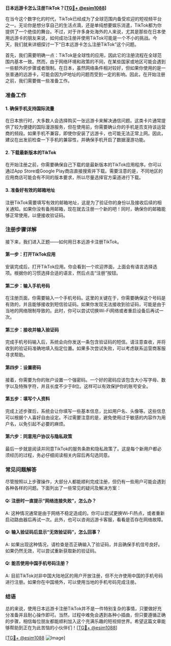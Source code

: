 **日本远游卡怎么注册TikTok？[[TG💪+ @esim1088](https://t.me/s/esim1088)]**

在当今这个数字化的时代，TikTok已经成为了全球范围内备受欢迎的短视频平台之一。无论你是想分享自己的生活点滴，还是单纯想要娱乐消遣，TikTok都为你提供了一个绝佳的舞台。不过，对于许多身处海外的人来说，尤其是那些在日本使用远游卡的朋友来说，如何成功注册并使用TikTok可能是一个不小的挑战。今天，我们就来详细探讨一下“日本远游卡怎么注册TikTok”这个问题。

首先，我们需要明确一点：TikTok是全球性的应用，因此它的注册流程在全球范围内基本一致。然而，由于网络环境和政策的不同，在某些国家或地区可能会遇到一些额外的步骤或者限制。在日本，虽然网络条件相对较好，但如果你使用的是一张普通的远游卡，可能会因为IP地址的问题而受到一定的影响。因此，在开始注册之前，我们需要做一些准备工作。

### **准备工作**

#### 1. 确保手机支持国际流量
在日本旅行时，大多数人会选择购买一张远游卡来解决通信问题。这类卡片通常提供了较为便捷的国际漫游服务，但在使用前，你需要确认你的手机是否支持该运营商的频段。如果手机不兼容，即使你安装了远游卡，也可能无法正常上网。因此，建议在出发前检查一下手机的兼容性，并确保手机开启了数据漫游功能。

#### 2. 下载最新版本的TikTok
在开始注册之前，你需要确保自己下载的是最新版本的TikTok应用程序。你可以通过App Store或Google Play商店直接搜索并下载。需要注意的是，不同地区的应用商店可能会有不同的版本要求，所以尽量选择官方渠道进行下载。

#### 3. 准备好有效的邮箱地址
注册TikTok需要填写有效的邮箱地址，这是为了验证你的身份以及接收后续的相关通知。如果你没有备用邮箱，现在就去注册一个新的吧！同时，确保你的邮箱能够正常使用，以便接收验证码。

### **注册步骤详解**

接下来，我们进入正题——如何用日本远游卡注册TikTok。

#### 第一步：打开TikTok应用
安装完成后，打开TikTok应用。你会看到一个欢迎界面，上面会有语言选择选项。根据你的习惯选择合适的语言，然后点击“注册”按钮。

#### 第二步：输入手机号码
在注册页面，你需要输入一个手机号码。这里的关键在于，你需要确保这个号码是有效的，并且能够接收到短信验证码。如果你发现无法接收到验证码，可能是由于当地的网络限制导致的。此时，你可以尝试切换Wi-Fi网络或者重启设备后再试一次。

#### 第三步：接收并输入验证码
完成手机号码输入后，系统会向你发送一条包含验证码的短信。请注意查收，并将收到的验证码准确地填入指定位置。如果多次尝试失败，可以考虑联系运营商客服寻求帮助。

#### 第四步：设置密码
接着，你需要为你的账户设置一个强密码。一个好的密码应该包含大小写字母、数字以及特殊字符，并且长度不少于8位。这样可以有效保护你的账号安全。

#### 第五步：填写个人资料
完成上述步骤后，系统会让你填写一些基本信息，比如用户名、头像等。这些信息可以根据个人喜好自由设定。不过需要注意的是，避免使用过于敏感的内容作为用户名，以免引起不必要的麻烦。

#### 第六步：同意用户协议与隐私政策
最后一步就是阅读并同意TikTok的服务条款和隐私政策了。这是每个新用户都必须经历的过程，务必仔细阅读相关内容后再勾选同意。

### **常见问题解答**

尽管按照以上步骤操作，大部分人都能顺利完成注册，但仍有一些用户可能会遇到各种各样的问题。下面列出了一些常见的疑问及解决方案：

#### Q: 注册时一直提示“网络连接失败”，怎么办？
A: 这种情况通常是由于网络不稳定造成的。你可以尝试更换Wi-Fi热点，或者重新启动路由器后再试一次。此外，也可以咨询远游卡客服，看看是否存在网络故障。

#### Q: 输入验证码后显示“无效验证码”，怎么回事？
A: 如果出现这种情况，请检查是否正确输入了验证码，并且确保手机信号良好。如果仍然无效，可以尝试重新获取新的验证码。

#### Q: 能否使用中国手机号码注册？
A: 目前TikTok对非中国大陆地区的用户开放注册，但不允许使用中国的手机号码进行注册。如果你在中国境外，可以使用当地的手机号码完成注册。

### **结语**

总的来说，使用日本远游卡注册TikTok并不是一件特别复杂的事情，只要做好充分准备并且耐心操作即可。当然，过程中难免会遇到各种小插曲，但只要遵循正确的步骤，相信每位朋友都能顺利加入这个充满乐趣的短视频世界。希望这篇文章能够帮助到正在为此苦恼的小伙伴们！[[TG💪+ @esim1088](https://t.me/s/esim1088)]

[[TG💪+ @esim1088](https://t.me/s/esim1088) ![Image](https://i.postimg.cc/4NQfJmqS/Snipaste-2025-05-13-00-14-12.png)]